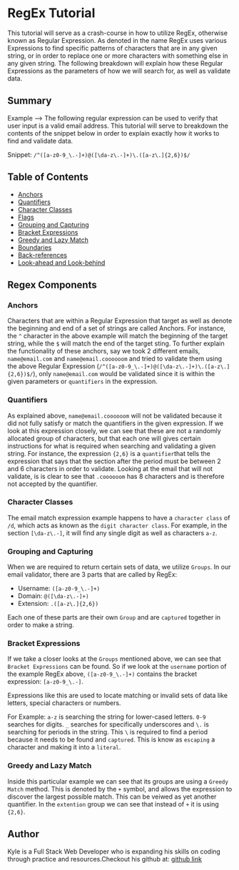 # RegEx Tutorial

This tutorial will serve as a crash-course in how to utilize RegEx, otherwise known as Regular Expression. As denoted in the name RegEx uses various Expressions to find specific patterns of characters that are in any given string, or in order to replace one or more characters with something else in any given string. The following breakdown will explain how these Regular Expressions as the parameters of how we will search for, as well as validate data.

## Summary

Example --> The following regular expression can be used to verify that user input is a valid email address. This tutorial will serve to breakdown the contents of the snippet below in order to explain exactly how it works to find and validate data.

Snippet:  `/^([a-z0-9_\.-]+)@([\da-z\.-]+)\.([a-z\.]{2,6})$/`

## Table of Contents

- [Anchors](#anchors)
- [Quantifiers](#quantifiers)
- [Character Classes](#character-classes)
- [Flags](#flags)
- [Grouping and Capturing](#grouping-and-capturing)
- [Bracket Expressions](#bracket-expressions)
- [Greedy and Lazy Match](#greedy-and-lazy-match)
- [Boundaries](#boundaries)
- [Back-references](#back-references)
- [Look-ahead and Look-behind](#look-ahead-and-look-behind)

## Regex Components

### Anchors
Characters that are within a Regular Expression that target as well as denote the beginning and end of a set of strings are called Anchors. For instance, the `^` character in the above example will match the beginning of the target string, while the `$` will match the end of the target sting. To further explain the functionality of these anchors, say we took 2 different emails, `name@email.com` and `name@email.coooooom` and tried to validate them using the above Regular Expression (`/^([a-z0-9_\.-]+)@([\da-z\.-]+)\.([a-z\.]{2,6})$/`), only `name@email.com` would be validated since it is within the given parameters or `quantifiers` in the expression.

### Quantifiers
As explained above, `name@email.coooooom` will not be validated because it did not fully satisfy or match the quantifiers in the given expression. If we look at this expression closely, we can see that these are not a randomly allocated group of characters, but that each one will gives certain instructions for what is required when searching and validating a given string. For instance, the expression `{2,6}` is a `quantifier`that tells the expression that says that the section after the period must be between 2 and 6 characters in order to validate. Looking at the email that will not validate, is is clear to see that `.coooooom` has 8 characters and is therefore not accepted by the quantifier.

### Character Classes
The email match expression example happens to have a `character class` of `/d`, which acts as known as the `digit character class`. For example, in the section `[\da-z\.-]`, it will find any single digit as well as characters `a-z`.

### Grouping and Capturing
When we are required to return certain sets of data, we utilize `Groups`. In our email validator, there are 3 parts that are called by RegEx:

- Username: `([a-z0-9_\.-]+)`
- Domain: `@([\da-z\.-]+)`
- Extension: `.([a-z\.]{2,6})`

Each one of these parts are their own `Group` and are `captured` together in order to make a string.

### Bracket Expressions
If we take a closer looks at the `Groups` mentioned above, we can see that `Bracket Expressions` can be found. So if we look at the `username` portion of the example RegEx above, `([a-z0-9_\.-]+)` contains the bracket expression: `[a-z0-9_\.-]`.

Expressions like this are used to locate matching or invalid sets of data like letters, special characters or numbers.

For Example: `a-z` is searching the string for lower-cased letters. `0-9` searches for digits. `_` searches for specifically underscores and `\.` is searching for periods in the string. This `\` is required to find a period because it needs to be found and `captured`. This is know as `escaping` a character and making it into a `literal`.

### Greedy and Lazy Match
Inside this particular example we can see that its groups are using a `Greedy Match` method. This is denoted by the `+` symbol, and allows the expression to discover the largest possible match. This can be veiwed as yet another quantifier. In the `extention` group we can see that instead of `+` it  is using `{2,6}`.

## Author

Kyle is a Full Stack Web Developer who is expanding his skills on coding through practice and resources.Checkout his github at: [github link](https://github.com/kjmckinley/regex-tutorial.git) 
